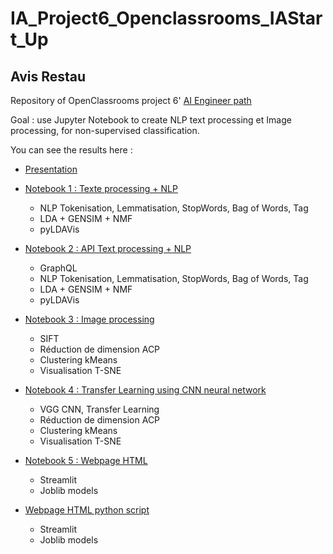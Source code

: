 # IA_Project6_Openclassrooms_IAStart_Up

## Avis Restau

Repository of OpenClassrooms project 6' [AI Engineer path](https://openclassrooms.com/fr/paths/188)

Goal : use Jupyter Notebook to create NLP text processing  et Image processing, for non-supervised classification.

You can see the results here :

-   [Presentation](https://github.com/blanchonnicolas/IA_Project6_Openclassrooms_IAStart_Up/blob/main/p6_04_presentation.pdf)

-   [Notebook 1 : Texte processing + NLP](https://github.com/blanchonnicolas/IA_Project6_Openclassrooms_IAStart_Up/blob/main/IAStart_Up_texte.ipynb)
    - NLP Tokenisation, Lemmatisation, StopWords, Bag of Words, Tag
    - LDA + GENSIM + NMF
    - pyLDAVis

-   [Notebook 2 : API Text processing + NLP](https://github.com/blanchonnicolas/IA_Project6_Openclassrooms_IAStart_Up/blob/main/IAStart_Up_API.ipynb)
    - GraphQL
    - NLP Tokenisation, Lemmatisation, StopWords, Bag of Words, Tag
    - LDA + GENSIM + NMF
    - pyLDAVis

-   [Notebook 3 : Image processing](https://github.com/blanchonnicolas/IA_Project6_Openclassrooms_IAStart_Up/blob/main/IA_StartUp_Images.ipynb)
    - SIFT
    - Réduction de dimension ACP
    - Clustering kMeans
    - Visualisation T-SNE

-   [Notebook 4 : Transfer Learning using CNN neural network](https://github.com/blanchonnicolas/IA_Project6_Openclassrooms_IAStart_Up/blob/main/IA_StartUp_Images_CNN_TransferLearning.ipynb)
    - VGG CNN, Transfer Learning
    - Réduction de dimension ACP
    - Clustering kMeans
    - Visualisation T-SNE

-   [Notebook 5 : Webpage HTML](https://github.com/blanchonnicolas/IA_Project6_Openclassrooms_IAStart_Up/blob/main/IA_StartUp_Images_CNN_TransferLearning.ipynb)
    - Streamlit
    - Joblib models

-   [Webpage HTML python script](https://github.com/blanchonnicolas/IA_Project6_Openclassrooms_IAStart_Up/blob/main/IA_Start_Up_Webpage.py)
    - Streamlit
    - Joblib models
